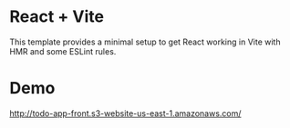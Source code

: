 # React + Vite

This template provides a minimal setup to get React working in Vite with HMR and some ESLint rules.

# Demo

http://todo-app-front.s3-website-us-east-1.amazonaws.com/


